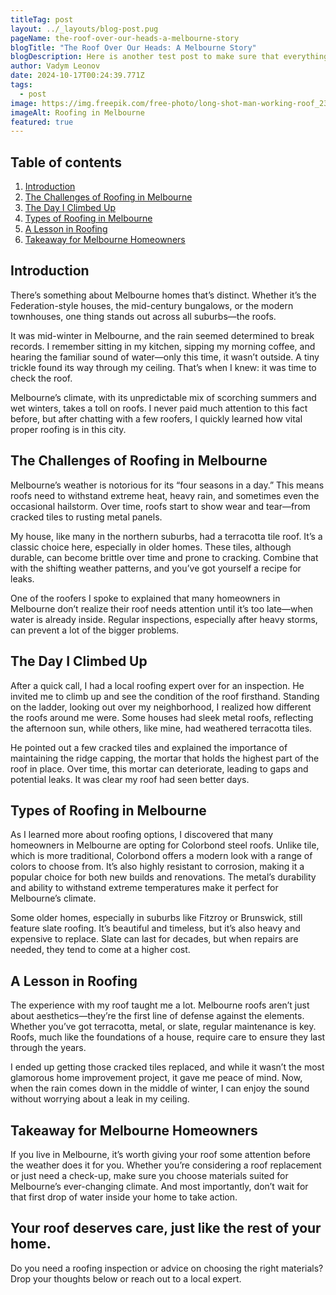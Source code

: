 ```yaml
---
titleTag: post
layout: ../_layouts/blog-post.pug
pageName: the-roof-over-our-heads-a-melbourne-story
blogTitle: "The Roof Over Our Heads: A Melbourne Story"
blogDescription: Here is another test post to make sure that everything is sound and smooth
author: Vadym Leonov
date: 2024-10-17T00:24:39.771Z
tags:
  - post
image: https://img.freepik.com/free-photo/long-shot-man-working-roof_23-2148748777.jpg?t=st=1729124579~exp=1729128179~hmac=19bc93ea6a2d9a9485d661bb761773e40664cfe75aa113b17a63478971988c0d&w=2000
imageAlt: Roofing in Melbourne
featured: true
---
```

## **Table of contents**

1. [Introduction](#introduction)
2. [The Challenges of Roofing in Melbourne](#the-challenges-of-roofing-in-melbourne)
3. [The Day I Climbed Up](#the-day-i-climbed-up)
4. [Types of Roofing in Melbourne](#types-of-roofing-in-melbourne)
5. [A Lesson in Roofing](#a-lesson-in-roofing)
6. [Takeaway for Melbourne Homeowners](#takeaway-for-melbourne-homeowners)

## **Introduction**

There’s something about Melbourne homes that’s distinct. Whether it’s the Federation-style houses, the mid-century bungalows, or the modern townhouses, one thing stands out across all suburbs—the roofs.

It was mid-winter in Melbourne, and the rain seemed determined to break records. I remember sitting in my kitchen, sipping my morning coffee, and hearing the familiar sound of water—only this time, it wasn’t outside. A tiny trickle found its way through my ceiling. That’s when I knew: it was time to check the roof.

Melbourne’s climate, with its unpredictable mix of scorching summers and wet winters, takes a toll on roofs. I never paid much attention to this fact before, but after chatting with a few roofers, I quickly learned how vital proper roofing is in this city.

## **The Challenges of Roofing in Melbourne**

Melbourne’s weather is notorious for its “four seasons in a day.” This means roofs need to withstand extreme heat, heavy rain, and sometimes even the occasional hailstorm. Over time, roofs start to show wear and tear—from cracked tiles to rusting metal panels.

My house, like many in the northern suburbs, had a terracotta tile roof. It’s a classic choice here, especially in older homes. These tiles, although durable, can become brittle over time and prone to cracking. Combine that with the shifting weather patterns, and you’ve got yourself a recipe for leaks.

One of the roofers I spoke to explained that many homeowners in Melbourne don’t realize their roof needs attention until it’s too late—when water is already inside. Regular inspections, especially after heavy storms, can prevent a lot of the bigger problems.

## **The Day I Climbed Up**

After a quick call, I had a local roofing expert over for an inspection. He invited me to climb up and see the condition of the roof firsthand. Standing on the ladder, looking out over my neighborhood, I realized how different the roofs around me were. Some houses had sleek metal roofs, reflecting the afternoon sun, while others, like mine, had weathered terracotta tiles.

He pointed out a few cracked tiles and explained the importance of maintaining the ridge capping, the mortar that holds the highest part of the roof in place. Over time, this mortar can deteriorate, leading to gaps and potential leaks. It was clear my roof had seen better days.

## **Types of Roofing in Melbourne**

As I learned more about roofing options, I discovered that many homeowners in Melbourne are opting for Colorbond steel roofs. Unlike tile, which is more traditional, Colorbond offers a modern look with a range of colors to choose from. It’s also highly resistant to corrosion, making it a popular choice for both new builds and renovations. The metal’s durability and ability to withstand extreme temperatures make it perfect for Melbourne’s climate.

Some older homes, especially in suburbs like Fitzroy or Brunswick, still feature slate roofing. It’s beautiful and timeless, but it’s also heavy and expensive to replace. Slate can last for decades, but when repairs are needed, they tend to come at a higher cost.

## **A Lesson in Roofing**

The experience with my roof taught me a lot. Melbourne roofs aren’t just about aesthetics—they’re the first line of defense against the elements. Whether you’ve got terracotta, metal, or slate, regular maintenance is key. Roofs, much like the foundations of a house, require care to ensure they last through the years.

I ended up getting those cracked tiles replaced, and while it wasn’t the most glamorous home improvement project, it gave me peace of mind. Now, when the rain comes down in the middle of winter, I can enjoy the sound without worrying about a leak in my ceiling.

## **Takeaway for Melbourne Homeowners**

If you live in Melbourne, it’s worth giving your roof some attention before the weather does it for you. Whether you’re considering a roof replacement or just need a check-up, make sure you choose materials suited for Melbourne’s ever-changing climate. And most importantly, don’t wait for that first drop of water inside your home to take action.

## **Your roof deserves care, just like the rest of your home.**

Do you need a roofing inspection or advice on choosing the right materials? Drop your thoughts below or reach out to a local expert.